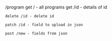 /program
    get / - all programs
    get /id - details of id

    delete /id - delete id

    patch /id - field to upload in json

    post /new - fields from json
